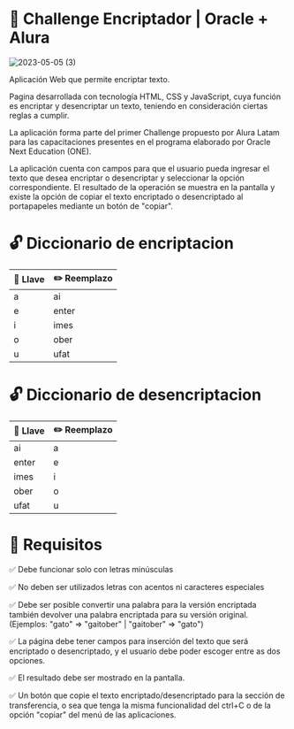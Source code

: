 


# 🚀 Challenge Encriptador | Oracle + Alura

![2023-05-05 (3)](https://user-images.githubusercontent.com/122321245/236542800-a67a7c13-fe5c-4571-8c02-f1f8621f1244.png)


Aplicación Web que permite encriptar texto.  

Pagina desarrollada con tecnología HTML, CSS y JavaScript, cuya función es encriptar y desencriptar un texto, teniendo en consideración ciertas reglas a cumplir. 

La aplicación forma parte del primer Challenge propuesto por Alura Latam para las capacitaciones presentes en el programa elaborado por Oracle Next Education (ONE).

La aplicación cuenta con campos para que el usuario pueda ingresar el texto que desea encriptar o desencriptar y seleccionar la opción correspondiente. El resultado de la operación se muestra en la pantalla y existe la opción de copiar el texto encriptado o desencriptado al portapapeles mediante un botón de "copiar".

# 🔓 Diccionario de encriptacion

| 🔑 Llave  | ✏️ Reemplazo |
| ---- |---- |
| a | ai   |
| e | enter|
| i | imes |
| o | ober |
| u | ufat |

# 🔓 Diccionario de desencriptacion
	
| 🔑 Llave  | ✏️ Reemplazo |
| ---- |---- |
| ai   | a |
| enter| e |
| imes | i |
| ober | o |
| ufat | u |

# 📑 Requisitos

✅ Debe funcionar solo con letras minúsculas

✅ No deben ser utilizados letras con acentos ni caracteres especiales

✅ Debe ser posible convertir una palabra para la versión encriptada también devolver una palabra encriptada para su versión original. (Ejemplos: "gato" => "gaitober" | "gaitober" => "gato")

✅ La página debe tener campos para inserción del texto que será encriptado o desencriptado, y el usuario debe poder escoger entre as dos opciones.

✅ El resultado debe ser mostrado en la pantalla.

✅ Un botón que copie el texto encriptado/desencriptado para la sección de transferencia, o sea que tenga la misma funcionalidad del ctrl+C o de la opción "copiar" del menú de las aplicaciones.
